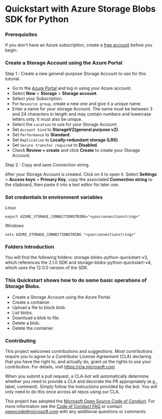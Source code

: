 # Quickstart with Azure Storage Blobs SDK for Python

### Prerequisites
If you don't have an Azure subscription, create a [free account](https://azure.microsoft.com/free/?WT.mc_id=A261C142F) before you begin.

### Create a Storage Account using the Azure Portal

Step 1 : Create a new general-purpose Storage Account to use for this tutorial. 
 
*  Go to the [Azure Portal](https://portal.azure.com) and log in using your Azure account. 
*  Select **New** > **Storage** > **Storage account**. 
*  Select your Subscription. 
*  For `Resource group`, create a new one and give it a unique name. 
*  Enter a name for your storage Account. The name must be between 3 and 24 characters in length and may contain numbers and lowercase letters only. It must also be unique.
*  Select the `Location` to use for your Storage Account.
*  Set `Account kind` to **StorageV2(general purpose v2)**.
*  Set `Performance` to **Standard**. 
*  Set `Replication` to **Locally-redundant storage (LRS)**.
*  Set `Secure transfer required` to **Disabled**.
*  Check **Review + create** and click **Create** to create your Storage Account. 
 
Step 2 : Copy and save Connection string.

After your Storage Account is created. Click on it to open it. 
Select **Settings** > **Access keys** > **Primary Key**, copy the associated **Connection string** to the clipboard, then paste it into a text editor for later use.

### Set credentials in environment variables 

Linux
```
export AZURE_STORAGE_CONNECTIONSTRING="<yourconnectionstring>" 
```

Windows
```
setx AZURE_STORAGE_CONNECTIONSTRING "<yourconnectionstring>" 
```

### Folders Introduction
You will find the following folders: storage-blobs-python-quickstart-v3, which references the 2.1.0 SDK and storage-blobs-python-quickstart-v4, which uses the 12.0.0 version of the SDK.

### This Quickstart shows how to do some basic operations of Storage Blobs.
- Create a Storage Account using the Azure Portal.
- Create a container.
- Upload a file to block blob.
- List blobs.
- Download a blob to file.
- Delete a blob.
- Delete the container.

### Contributing

This project welcomes contributions and suggestions.  Most contributions require you to agree to a
Contributor License Agreement (CLA) declaring that you have the right to, and actually do, grant us
the rights to use your contribution. For details, visit https://cla.microsoft.com.

When you submit a pull request, a CLA-bot will automatically determine whether you need to provide
a CLA and decorate the PR appropriately (e.g., label, comment). Simply follow the instructions
provided by the bot. You will only need to do this once across all repos using our CLA.

This project has adopted the [Microsoft Open Source Code of Conduct](https://opensource.microsoft.com/codeofconduct/).
For more information see the [Code of Conduct FAQ](https://opensource.microsoft.com/codeofconduct/faq/) or
contact [opencode@microsoft.com](mailto:opencode@microsoft.com) with any additional questions or comments.
